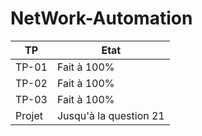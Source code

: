 # NetWork-Automation
| TP | Etat |
|---|---|
| TP-01 | Fait à 100% |
| TP-02 | Fait à 100% |
| TP-03 | Fait à 100% |
| Projet | Jusqu'à la question 21 |
